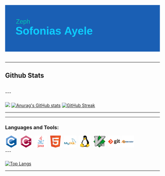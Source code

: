 
<!--
**Zeph16/Zeph16** is a ✨ _special_ ✨ repository because its `README.md` (this file) appears on your GitHub profile.

Here are some ideas to get you started:
-->
<div align="left">
  <img src="header.png"/>
</div>

</br>
<hr align="center" size="5" noshade>
<h2 align="left">Github Stats</h2>
</br>
---

###

![](https://komarev.com/ghpvc/?username=Zeph16&color=blueviolet&style=for-the-badge)
[![Anurag's GitHub stats](https://github-readme-stats.vercel.app/api?username=Zeph16&theme=github_dark&hide_border=true)](https://github.com/anuraghazra/github-readme-stats&theme=github_dark)
[![GitHub Streak](http://github-readme-streak-stats.herokuapp.com?user=Zeph16&theme=github-dark&hide_border=true&date_format=M%20j%5B%2C%20Y%5D)](https://git.io/streak-stats)

---
<hr align="center" size="5" noshade>
<h3 align="left">Languages and Tools:</h3>
<div>
  <img src="https://github.com/devicons/devicon/blob/master/icons/c/c-original.svg" title="C" alt="C" width="40" height="40"/>&nbsp;
  <img src="https://github.com/devicons/devicon/blob/master/icons/cplusplus/cplusplus-original.svg" title="C++" alt="C" width="40" height="40"/>&nbsp;
  <img src="https://github.com/devicons/devicon/blob/master/icons/java/java-original-wordmark.svg" title="Java" alt="Java" width="40" height="40"/>&nbsp;
  <img src="https://github.com/devicons/devicon/blob/master/icons/html5/html5-original.svg" title="HTML5" alt="HTML" width="40" height="40"/>&nbsp;
  <img src="https://github.com/devicons/devicon/blob/master/icons/mysql/mysql-original-wordmark.svg" title="MySQL"  alt="MySQL" width="40" height="40"/>&nbsp;
  <img src="https://github.com/devicons/devicon/blob/master/icons/linux/linux-original.svg" title="Linux" alt="Linux" width="40" height="40"/>&nbsp;
  <img src="https://github.com/devicons/devicon/blob/master/icons/vim/vim-original.svg" title="Vim" alt="Vim" width="40" height="40"/>&nbsp;
  <img src="https://github.com/devicons/devicon/blob/master/icons/git/git-original-wordmark.svg" title="Git" **alt="Git" width="40" height="40"/>
  <img src="https://github.com/devicons/devicon/blob/master/icons/blender/blender-original-wordmark.svg" title="Blender" alt="Blender" width="40" height="40"/>&nbsp;
</div>
---

###

[![Top Langs](https://github-readme-stats.vercel.app/api/top-langs/?username=Zeph16&layout=compact&theme=github_dark&hide_border=true)](https://github.com/anuraghazra/github-readme-stats)

---
